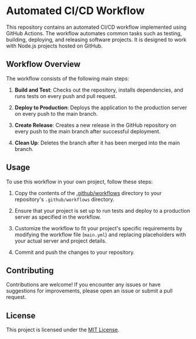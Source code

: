 # Automated CI/CD Workflow

This repository contains an automated CI/CD workflow implemented using GitHub Actions. The workflow automates common tasks such as testing, building, deploying, and releasing software projects. It is designed to work with Node.js projects hosted on GitHub.

## Workflow Overview

The workflow consists of the following main steps:

1. **Build and Test**: Checks out the repository, installs dependencies, and runs tests on every push and pull request.

2. **Deploy to Production**: Deploys the application to the production server on every push to the main branch.

3. **Create Release**: Creates a new release in the GitHub repository on every push to the main branch after successful deployment.

4. **Clean Up**: Deletes the branch after it has been merged into the main branch.

## Usage

To use this workflow in your own project, follow these steps:

1. Copy the contents of the [.github/workflows](.github/workflows) directory to your repository's `.github/workflows` directory.

2. Ensure that your project is set up to run tests and deploy to a production server as specified in the workflow.

3. Customize the workflow to fit your project's specific requirements by modifying the workflow file (`main.yml`) and replacing placeholders with your actual server and project details.

4. Commit and push the changes to your repository.

## Contributing

Contributions are welcome! If you encounter any issues or have suggestions for improvements, please open an issue or submit a pull request.

## License

This project is licensed under the [MIT License](LICENSE).
